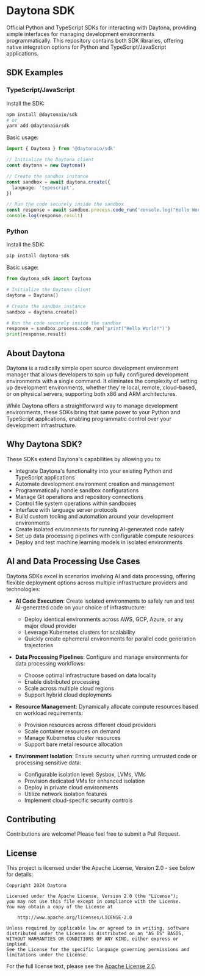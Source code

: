 # Daytona SDK

Official Python and TypeScript SDKs for interacting with Daytona, providing simple interfaces for managing development environments programmatically. This repository contains both SDK libraries, offering native integration options for Python and TypeScript/JavaScript applications.

## SDK Examples

### TypeScript/JavaScript

Install the SDK:

```bash
npm install @daytonaio/sdk
# or
yarn add @daytonaio/sdk
```

Basic usage:

```typescript
import { Daytona } from '@daytonaio/sdk'

// Initialize the Daytona client
const daytona = new Daytona()

// Create the sandbox instance
const sandbox = await daytona.create({
  language: 'typescript',
})

// Run the code securely inside the sandbox
const response = await sandbox.process.code_run('console.log("Hello World!")')
console.log(response.result)
```

### Python

Install the SDK:

```bash
pip install daytona-sdk
```

Basic usage:

```python
from daytona_sdk import Daytona

# Initialize the Daytona client
daytona = Daytona()

# Create the sandbox instance
sandbox = daytona.create()

# Run the code securely inside the sandbox
response = sandbox.process.code_run('print("Hello World!")')
print(response.result)
```

## About Daytona

Daytona is a radically simple open source development environment manager that allows developers to spin up fully configured development environments with a single command. It eliminates the complexity of setting up development environments, whether they're local, remote, cloud-based, or on physical servers, supporting both x86 and ARM architectures.

While Daytona offers a straightforward way to manage development environments, these SDKs bring that same power to your Python and TypeScript applications, enabling programmatic control over your development infrastructure.

## Why Daytona SDK?

These SDKs extend Daytona's capabilities by allowing you to:

- Integrate Daytona's functionality into your existing Python and TypeScript applications
- Automate development environment creation and management
- Programmatically handle sandbox configurations
- Manage Git operations and repository connections
- Control file system operations within sandboxes
- Interface with language server protocols
- Build custom tooling and automation around your development environments
- Create isolated environments for running AI-generated code safely
- Set up data processing pipelines with configurable compute resources
- Deploy and test machine learning models in isolated environments

## AI and Data Processing Use Cases

Daytona SDKs excel in scenarios involving AI and data processing, offering flexible deployment options across multiple infrastructure providers and technologies:

- **AI Code Execution**: Create isolated environments to safely run and test AI-generated code on your choice of infrastructure:

  - Deploy identical environments across AWS, GCP, Azure, or any major cloud provider
  - Leverage Kubernetes clusters for scalability
  - Quickly create ephemeral environments for parallel code generation trajectories

- **Data Processing Pipelines**: Configure and manage environments for data processing workflows:

  - Choose optimal infrastructure based on data locality
  - Enable distributed processing
  - Scale across multiple cloud regions
  - Support hybrid cloud deployments

- **Resource Management**: Dynamically allocate compute resources based on workload requirements:

  - Provision resources across different cloud providers
  - Scale container resources on demand
  - Manage Kubernetes cluster resources
  - Support bare metal resource allocation

- **Environment Isolation**: Ensure security when running untrusted code or processing sensitive data:
  - Configurable isolation level: Sysbox, LVMs, VMs
  - Provision dedicated VMs for enhanced isolation
  - Deploy in private cloud environments
  - Utilize network isolation features
  - Implement cloud-specific security controls

## Contributing

Contributions are welcome! Please feel free to submit a Pull Request.

## License

This project is licensed under the Apache License, Version 2.0 - see below for details:

```
Copyright 2024 Daytona

Licensed under the Apache License, Version 2.0 (the "License");
you may not use this file except in compliance with the License.
You may obtain a copy of the License at

    http://www.apache.org/licenses/LICENSE-2.0

Unless required by applicable law or agreed to in writing, software
distributed under the License is distributed on an "AS IS" BASIS,
WITHOUT WARRANTIES OR CONDITIONS OF ANY KIND, either express or implied.
See the License for the specific language governing permissions and
limitations under the License.
```

For the full license text, please see the [Apache License 2.0](http://www.apache.org/licenses/LICENSE-2.0).
